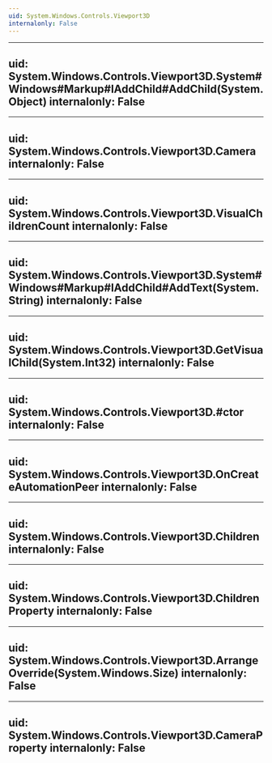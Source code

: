 ```yaml
---
uid: System.Windows.Controls.Viewport3D
internalonly: False
---
```


---
uid: System.Windows.Controls.Viewport3D.System#Windows#Markup#IAddChild#AddChild(System.Object)
internalonly: False
---

---
uid: System.Windows.Controls.Viewport3D.Camera
internalonly: False
---

---
uid: System.Windows.Controls.Viewport3D.VisualChildrenCount
internalonly: False
---

---
uid: System.Windows.Controls.Viewport3D.System#Windows#Markup#IAddChild#AddText(System.String)
internalonly: False
---

---
uid: System.Windows.Controls.Viewport3D.GetVisualChild(System.Int32)
internalonly: False
---

---
uid: System.Windows.Controls.Viewport3D.#ctor
internalonly: False
---

---
uid: System.Windows.Controls.Viewport3D.OnCreateAutomationPeer
internalonly: False
---

---
uid: System.Windows.Controls.Viewport3D.Children
internalonly: False
---

---
uid: System.Windows.Controls.Viewport3D.ChildrenProperty
internalonly: False
---

---
uid: System.Windows.Controls.Viewport3D.ArrangeOverride(System.Windows.Size)
internalonly: False
---

---
uid: System.Windows.Controls.Viewport3D.CameraProperty
internalonly: False
---

